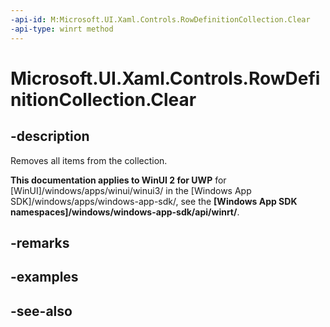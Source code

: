 ```yaml
---
-api-id: M:Microsoft.UI.Xaml.Controls.RowDefinitionCollection.Clear
-api-type: winrt method
---
```


<!-- Method syntax
public void Clear()
-->

# Microsoft.UI.Xaml.Controls.RowDefinitionCollection.Clear

## -description
Removes all items from the collection.

**This documentation applies to WinUI 2 for UWP** for [WinUI]/windows/apps/winui/winui3/ in the [Windows App SDK]/windows/apps/windows-app-sdk/, see the **[Windows App SDK namespaces]/windows/windows-app-sdk/api/winrt/**.

## -remarks


## -examples

## -see-also
